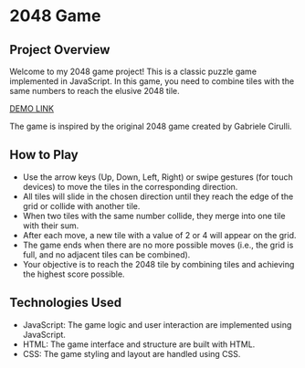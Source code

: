 # 2048 Game

## Project Overview

Welcome to my 2048 game project! This is a classic puzzle game implemented in JavaScript. In this game, you need to combine tiles with the same numbers to reach the elusive 2048 tile.

[DEMO LINK](https://pushkarskiyrodion.github.io/js_2048_game/)

The game is inspired by the original 2048 game created by Gabriele Cirulli.

## How to Play

+ Use the arrow keys (Up, Down, Left, Right) or swipe gestures (for touch devices) to move the tiles in the corresponding direction.
+ All tiles will slide in the chosen direction until they reach the edge of the grid or collide with another tile.
+ When two tiles with the same number collide, they merge into one tile with their sum.
+ After each move, a new tile with a value of 2 or 4 will appear on the grid.
+ The game ends when there are no more possible moves (i.e., the grid is full, and no adjacent tiles can be combined).
+ Your objective is to reach the 2048 tile by combining tiles and achieving the highest score possible.

## Technologies Used

+ JavaScript: The game logic and user interaction are implemented using JavaScript.
+ HTML: The game interface and structure are built with HTML.
+ CSS: The game styling and layout are handled using CSS.
